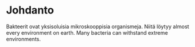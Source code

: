 # Johdanto

Bakteerit ovat yksisoluisia mikroskooppisia organismeja.
Niitä löytyy almost every environment on earth.
Many bacteria can withstand extreme environments.
